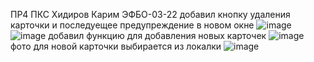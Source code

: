 ПР4 ПКС Хидиров Карим ЭФБО-03-22
добавил кнопку удаления карточки и последуещее предупреждение в новом окне
![image](https://github.com/user-attachments/assets/6e6310ba-9dcc-4c5b-8a1b-525d2bd9c8a4)
![image](https://github.com/user-attachments/assets/3cbea78b-70e3-47d0-8785-4e4b4fef0b09)
добавил функцию для добавления новых карточек
![image](https://github.com/user-attachments/assets/56186e51-bd10-4085-8f94-ebcb6b5672b7)
фото для новой карточки выбирается из локалки
![image](https://github.com/user-attachments/assets/80685e70-9785-40bc-a7fb-319315a0af96)
